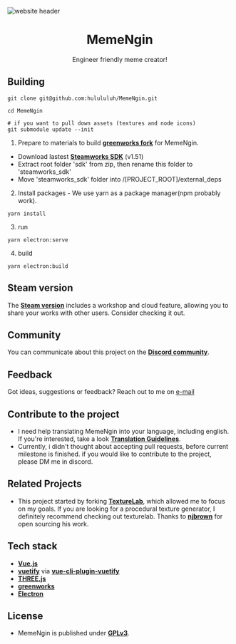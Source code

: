 ![website header](https://user-images.githubusercontent.com/5396978/126163160-9899251b-2895-4cb6-aa3a-40170786c536.jpg)

<h1 align="center">
  MemeNgin
</h1>

<p align="center">
  Engineer friendly meme creator!<br/>
</p>

## Building

```
git clone git@github.com:hulululuh/MemeNgin.git

cd MemeNgin

# if you want to pull down assets (textures and node icons)
git submodule update --init

```

1. Prepare to materials to build **[greenworks fork](https://github.com/hulululuh/greenworks)** for MemeNgin.
  - Download lastest **[Steamworks SDK](https://partner.steamgames.com/downloads/list)** (v1.51)
  - Extract root folder 'sdk' from zip, then rename this folder to 'steamworks_sdk'
  - Move 'steamworks_sdk' folder into /[PROJECT_ROOT]/external_deps

2. Install packages - We use yarn as a package manager(npm probably work).
```
yarn install
```

3. run
```
yarn electron:serve
```

4. build
```
yarn electron:build
```

## Steam version
The **[Steam version](https://store.steampowered.com/app/1632910/MemeNgin/)** includes a workshop and cloud feature, allowing you to share your works with other users. Consider checking it out.

## Community
You can communicate about this project on the **[Discord community](https://discord.gg/9vewbmkGHE)**.

## Feedback
Got ideas, suggestions or feedback? Reach out to me on [e-mail](mailto:admin@memengin.com)

## Contribute to the project
- I need help translating MemeNgin into your language, including english. If you're interested, take a look **[Translation Guidelines](https://github.com/hulululuh/MemeNginData/blob/main/translations/README.md)**.
- Currently, i didn't thought about accepting pull requests, before current milestone is finished. if you would like to contribute to the project, please DM me in discord.

## Related Projects
- This project started by forking **[TextureLab](https://github.com/njbrown/texturelab)**, which allowed me to focus on my goals. If you are looking for a procedural texture generator, I definitely recommend checking out texturelab. Thanks to **[njbrown](https://github.com/njbrown)** for open sourcing his work.

## Tech stack
- **[Vue.js](https://vuejs.org)**
- **[vuetify](https://vuetifyjs.com/en/)** via **[vue-cli-plugin-vuetify](https://github.com/vuetifyjs/vue-cli-plugins)**
- **[THREE.js](https://threejs.org/)**
- **[greenworks](https://github.com/greenheartgames/greenworks)**
- **[Electron](https://electronjs.org)**

## License
- MemeNgin is published under **[GPLv3](https://github.com/hulululuh/MemeNgin/blob/main/LICENSE)**.
